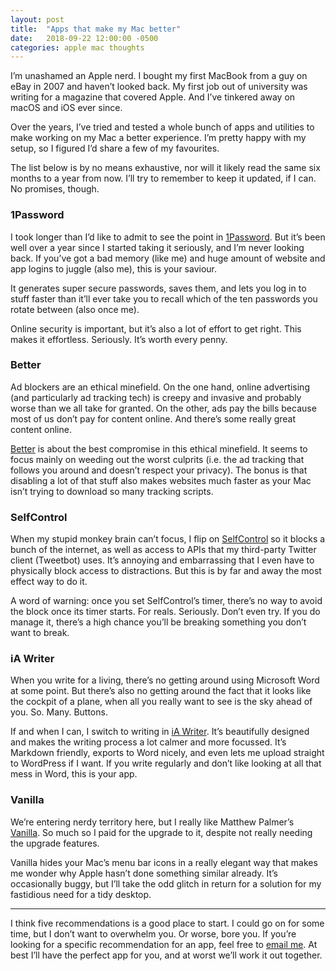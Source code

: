 ```yaml
---
layout: post
title:  "Apps that make my Mac better"
date:   2018-09-22 12:00:00 -0500
categories: apple mac thoughts
---
```

I’m unashamed an Apple nerd. I bought my first MacBook from a guy on eBay in 2007 and haven’t looked back. My first job out of university was writing for a magazine that covered Apple. And I’ve tinkered away on macOS and iOS ever since.

Over the years, I’ve tried and tested a whole bunch of apps and utilities to make working on my Mac a better experience. I’m pretty happy with my setup, so I figured I’d share a few of my favourites.

The list below is by no means exhaustive, nor will it likely read the same six months to a year from now. I’ll try to remember to keep it updated, if I can. No promises, though.

### 1Password

I took longer than I’d like to admit to see the point in [1Password](https://1password.com/). But it’s been well over a year since I started taking it seriously, and I’m never looking back. If you’ve got a bad memory (like me) and huge amount of website and app logins to juggle (also me), this is your saviour.

It generates super secure passwords, saves them, and lets you log in to stuff faster than it’ll ever take you to recall which of the ten passwords you rotate between (also once me).

Online security is important, but it’s also a lot of effort to get right. This makes it effortless. Seriously. It’s worth every penny.

### Better

Ad blockers are an ethical minefield. On the one hand, online advertising (and particularly ad tracking tech) is creepy and invasive and probably worse than we all take for granted. On the other, ads pay the bills because most of us don’t pay for content online. And there’s some really great content online.

[Better](https://better.fyi/) is about the best compromise in this ethical minefield. It seems to focus mainly on weeding out the worst culprits (i.e. the ad tracking that follows you around and doesn’t respect your privacy). The bonus is that disabling a lot of that stuff also makes websites much faster as your Mac isn’t trying to download so many tracking scripts.

### SelfControl

When my stupid monkey brain can’t focus, I flip on [SelfControl](https://selfcontrolapp.com/) so it blocks a bunch of the internet, as well as access to APIs that my third-party Twitter client (Tweetbot) uses. It’s annoying and embarrassing that I even have to physically block access to distractions. But this is by far and away the most effect way to do it.

A word of warning: once you set SelfControl’s timer, there’s no way to avoid the block once its timer starts. For reals. Seriously. Don’t even try. If you do manage it, there’s a high chance you’ll be breaking something you don’t want to break.

### iA Writer

When you write for a living, there’s no getting around using Microsoft Word at some point. But there’s also no getting around the fact that it looks like the cockpit of a plane, when all you really want to see is the sky ahead of you. So. Many. Buttons.

If and when I can, I switch to writing in [iA Writer](https://ia.net/writer). It’s beautifully designed and makes the writing process a lot calmer and more focussed. It’s Markdown friendly, exports to Word nicely, and even lets me upload straight to WordPress if I want. If you write regularly and don’t like looking at all that mess in Word, this is your app.

### Vanilla

We’re entering nerdy territory here, but I really like Matthew Palmer’s [Vanilla](https://matthewpalmer.net/vanilla/). So much so I paid for the upgrade to it, despite not really needing the upgrade features.

Vanilla hides your Mac’s menu bar icons in a really elegant way that makes me wonder why Apple hasn’t done something similar already. It’s occasionally buggy, but I’ll take the odd glitch in return for a solution for my fastidious need for a tidy desktop.

---------------

I think five recommendations is a good place to start. I could go on for some time, but I don’t want to overwhelm you. Or worse, bore you. If you’re looking for a specific recommendation for an app, feel free to [email me](https://freddiewrit.es/contact/). At best I’ll have the perfect app for you, and at worst we’ll work it out together.